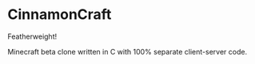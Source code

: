 # CinnamonCraft

Featherweight!

Minecraft beta clone written in C with 100% separate client-server code.
